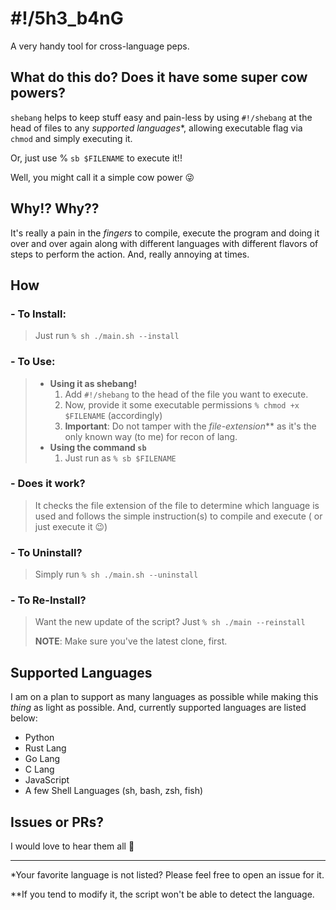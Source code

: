 # #!/5h3_b4nG
A very handy tool for cross-language peps.


## What do this do? Does it have some super cow powers?

`shebang` helps to keep stuff easy and pain-less by using `#!/shebang` at the head of files to any _supported languages_*, allowing executable flag via `chmod` and simply executing it.

Or, just use % `sb $FILENAME` to execute it!!

Well, you might call it a simple cow power :stuck_out_tongue_winking_eye:

## Why!? Why??

It's really a pain in the _fingers_ to compile, execute the program and doing it over and over again along with different languages with different flavors of steps to perform the action. And, really annoying at times.

## How

### - To Install:

> Just run `% sh ./main.sh --install` 

### - To Use:

> - **Using it as shebang!**
>   1. Add `#!/shebang` to the head of the file you want to execute.
>   2. Now, provide it some executable permissions `% chmod +x $FILENAME` (accordingly)
>   3. **Important**: Do not tamper with the _file-extension_** as it's the only known way (to me) for recon of lang.
> - **Using the command `sb`**
>   1. Just run as `% sb $FILENAME`

### - Does it work?

> It checks the file extension of the file to determine which language is used and follows the simple instruction(s) to compile and execute ( or just execute it :wink:)

### - To Uninstall?

> Simply run `% sh ./main.sh --uninstall`

### - To Re-Install?

> Want the new update of the script?
> Just `% sh ./main --reinstall`
>
> **NOTE**: Make sure you've the latest clone, first.




## Supported Languages

I am on a plan to support as many languages as possible while making this _thing_ as light as possible. And, currently supported languages are listed below:

- Python
- Rust Lang
- Go Lang
- C Lang
- JavaScript
- A few Shell Languages (sh, bash, zsh, fish)
  

## Issues or PRs?

I would love to hear them all :slightly_smiling_face:

---

*Your favorite language is not listed? Please feel free to open an issue for it.

**If you tend to modify it, the script won't be able to detect the language.